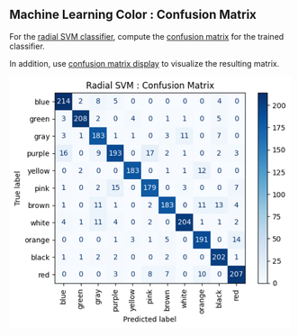 
## Machine Learning Color : Confusion Matrix

For the [radial SVM classifier](https://github.com/NMoroney/MachineLearningColor/tree/main/src/mlc_radial_svm), compute the [confusion matrix](https://scikit-learn.org/1.5/modules/generated/sklearn.metrics.confusion_matrix.html) for the trained classifier.

In addition, use [confusion matrix display](https://scikit-learn.org/1.5/modules/generated/sklearn.metrics.ConfusionMatrixDisplay.html) to visualize the resulting matrix.

<img src="mlc_confusionmatrix.png" width=500px>
